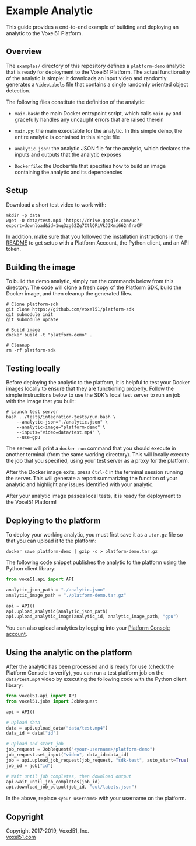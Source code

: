 # Example Analytic

This guide provides a end-to-end example of building and deploying an analytic
to the Voxel51 Platform.


## Overview

The `examples/` directory of this repository defines a `platform-demo` analytic
that is ready for deployment to the Voxel51 Platform. The actual functionality
of the analytic is simple: it downloads an input video and randomly generates
a `VideoLabels` file that contains a single randomly oriented object detection.

The following files constitute the definition of the analytic:

- `main.bash`: the main Docker entrypoint script, which calls `main.py` and
gracefully handles any uncaught errors that are raised therein

- `main.py`: the main executable for the analytic. In this simple demo, the
entire analytic is contained in this single file

- `analytic.json`: the analytic JSON file for the analytic, which declares
the inputs and outputs that the analytic exposes

- `Dockerfile`: the Dockerfile that specifies how to build an image containing
the analytic and its dependencies


## Setup

Download a short test video to work with:

```shell
mkdir -p data
wget -O data/test.mp4 'https://drive.google.com/uc?export=download&id=1wq3zg62Zg7CtlQPiVkJJKmi662nfraCF'
```

In addition, make sure that you followed the installation instructions in the
[README](../README.md) to get setup with a Platform Account, the Python client,
and an API token.


## Building the image

To build the demo analytic, simply run the commands below from this directory.
The code will clone a fresh copy of the Platform SDK, build the Docker image,
and then cleanup the generated files.

```shell
# Clone platform-sdk
git clone https://github.com/voxel51/platform-sdk
git submodule init
git submodule update

# Build image
docker build -t "platform-demo" .

# Cleanup
rm -rf platform-sdk
```


## Testing locally

Before deploying the analytic to the platform, it is helpful to test your
Docker images locally to ensure that they are functioning properly. Follow
the simple instructions below to use the SDK's local test server to run an job
with the image that you built:

```shell
# Launch test server
bash ../tests/integration-tests/run.bash \
    --analytic-json="./analytic.json" \
    --analytic-image="platform-demo" \
    --inputs="video=data/test.mp4" \
    --use-gpu
```

The server will print a `docker run` command that you should execute in
another terminal (from the same working directory). This will locally execute
the job that you specified, using your test server as a proxy for the platform.

After the Docker image exits, press `Ctrl-C` in the terminal session running
the server. This will generate a report summarizing the function of your
analytic and highlight any issues identified with your analytic.

After your analytic image passes local tests, it is ready for deployment to
the Voxel51 Platform!


## Deploying to the platform

To deploy your working analytic, you must first save it as a `.tar.gz` file so
that you can upload it to the platform:

```shell
docker save platform-demo | gzip -c > platform-demo.tar.gz
```

The following code snippet publishes the analytic to the platform using the
Python client library:

```py
from voxe51.api import API

analytic_json_path = "./analytic.json"
analytic_image_path = "./platform-demo.tar.gz"

api = API()
api.upload_analytic(analytic_json_path)
api.upload_analytic_image(analytic_id, analytic_image_path, "gpu")
```

You can also upload analytics by logging into your
[Platform Console account](https://console.voxel51.com).


## Using the analytic on the platform

After the analytic has been processed and is ready for use (check the Platform
Console to verify), you can run a test platform job on the `data/test.mp4`
video by executing the following code with the Python client library:

```py
from voxel51.api import API
from voxel51.jobs import JobRequest

api = API()

# Upload data
data = api.upload_data("data/test.mp4")
data_id = data["id"]

# Upload and start job
job_request = JobRequest("<your-username>/platform-demo")
job_request.set_input("video", data_id=data_id)
job = api.upload_job_request(job_request, "sdk-test", auto_start=True)
job_id = job["id"]

# Wait until job completes, then download output
api.wait_until_job_completes(job_id)
api.download_job_output(job_id, "out/labels.json")
```

In the above, replace `<your-username>` with your username on the platform.


## Copyright

Copyright 2017-2019, Voxel51, Inc.<br>
[voxel51.com](https://voxel51.com)
